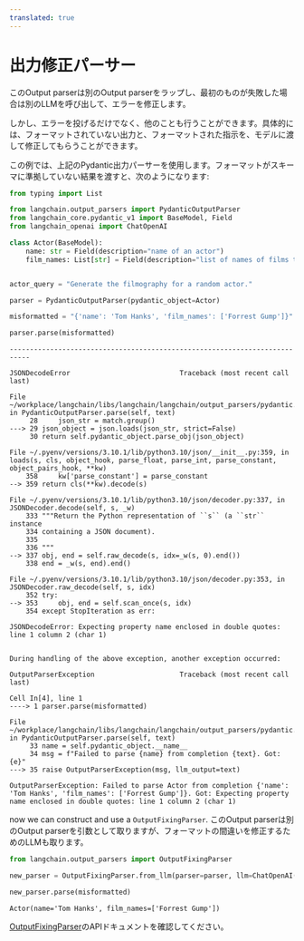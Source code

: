 ```yaml
---
translated: true
---
```


# 出力修正パーサー

このOutput parserは別のOutput parserをラップし、最初のものが失敗した場合は別のLLMを呼び出して、エラーを修正します。

しかし、エラーを投げるだけでなく、他のことも行うことができます。具体的には、フォーマットされていない出力と、フォーマットされた指示を、モデルに渡して修正してもらうことができます。

この例では、上記のPydantic出力パーサーを使用します。フォーマットがスキーマに準拠していない結果を渡すと、次のようになります:

```python
from typing import List

from langchain.output_parsers import PydanticOutputParser
from langchain_core.pydantic_v1 import BaseModel, Field
from langchain_openai import ChatOpenAI
```

```python
class Actor(BaseModel):
    name: str = Field(description="name of an actor")
    film_names: List[str] = Field(description="list of names of films they starred in")


actor_query = "Generate the filmography for a random actor."

parser = PydanticOutputParser(pydantic_object=Actor)
```

```python
misformatted = "{'name': 'Tom Hanks', 'film_names': ['Forrest Gump']}"
```

```python
parser.parse(misformatted)
```

```output
---------------------------------------------------------------------------

JSONDecodeError                           Traceback (most recent call last)

File ~/workplace/langchain/libs/langchain/langchain/output_parsers/pydantic.py:29, in PydanticOutputParser.parse(self, text)
     28     json_str = match.group()
---> 29 json_object = json.loads(json_str, strict=False)
     30 return self.pydantic_object.parse_obj(json_object)

File ~/.pyenv/versions/3.10.1/lib/python3.10/json/__init__.py:359, in loads(s, cls, object_hook, parse_float, parse_int, parse_constant, object_pairs_hook, **kw)
    358     kw['parse_constant'] = parse_constant
--> 359 return cls(**kw).decode(s)

File ~/.pyenv/versions/3.10.1/lib/python3.10/json/decoder.py:337, in JSONDecoder.decode(self, s, _w)
    333 """Return the Python representation of ``s`` (a ``str`` instance
    334 containing a JSON document).
    335
    336 """
--> 337 obj, end = self.raw_decode(s, idx=_w(s, 0).end())
    338 end = _w(s, end).end()

File ~/.pyenv/versions/3.10.1/lib/python3.10/json/decoder.py:353, in JSONDecoder.raw_decode(self, s, idx)
    352 try:
--> 353     obj, end = self.scan_once(s, idx)
    354 except StopIteration as err:

JSONDecodeError: Expecting property name enclosed in double quotes: line 1 column 2 (char 1)


During handling of the above exception, another exception occurred:

OutputParserException                     Traceback (most recent call last)

Cell In[4], line 1
----> 1 parser.parse(misformatted)

File ~/workplace/langchain/libs/langchain/langchain/output_parsers/pydantic.py:35, in PydanticOutputParser.parse(self, text)
     33 name = self.pydantic_object.__name__
     34 msg = f"Failed to parse {name} from completion {text}. Got: {e}"
---> 35 raise OutputParserException(msg, llm_output=text)

OutputParserException: Failed to parse Actor from completion {'name': 'Tom Hanks', 'film_names': ['Forrest Gump']}. Got: Expecting property name enclosed in double quotes: line 1 column 2 (char 1)
```

now we can construct and use a `OutputFixingParser`. このOutput parserは別のOutput parserを引数として取りますが、フォーマットの間違いを修正するためのLLMも取ります。

```python
from langchain.output_parsers import OutputFixingParser

new_parser = OutputFixingParser.from_llm(parser=parser, llm=ChatOpenAI())
```

```python
new_parser.parse(misformatted)
```

```output
Actor(name='Tom Hanks', film_names=['Forrest Gump'])
```

[OutputFixingParser](https://api.python.langchain.com/en/latest/output_parsers/langchain.output_parsers.fix.OutputFixingParser.html#langchain.output_parsers.fix.OutputFixingParser)のAPIドキュメントを確認してください。
